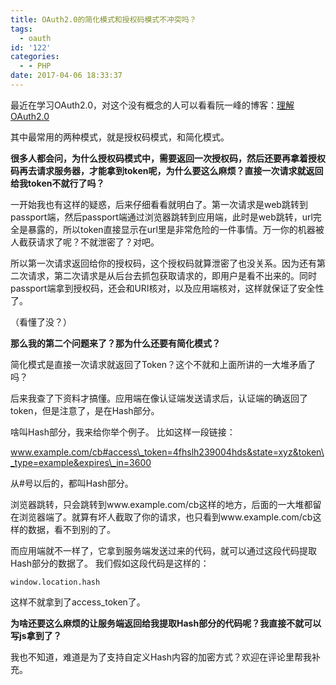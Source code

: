 ```yaml
---
title: OAuth2.0的简化模式和授权码模式不冲突吗？
tags:
  - oauth
id: '122'
categories:
  - - PHP
date: 2017-04-06 18:33:37
---
```

最近在学习OAuth2.0，对这个没有概念的人可以看看阮一峰的博客：[理解OAuth2.0](http://www.ruanyifeng.com/blog/2014/05/oauth_2_0.html) 

其中最常用的两种模式，就是授权码模式，和简化模式。 

**很多人都会问，为什么授权码模式中，需要返回一次授权码，然后还要再拿着授权码再去请求服务器，才能拿到token呢，为什么要这么麻烦？直接一次请求就返回给我token不就行了吗？** 

一开始我也有这样的疑惑，后来仔细看看就明白了。第一次请求是web跳转到passport端，然后passport端通过浏览器跳转到应用端，此时是web跳转，url完全是暴露的，所以token直接显示在url里是非常危险的一件事情。万一你的机器被人截获请求了呢？不就泄密了？对吧。 

所以第一次请求返回给你的授权码，这个授权码就算泄密了也没关系。因为还有第二次请求，第二次请求是从后台去抓包获取请求的，即用户是看不出来的。同时passport端拿到授权码，还会和URI核对，以及应用端核对，这样就保证了安全性了。 

（看懂了没？） 

**那么我的第二个问题来了？那为什么还要有简化模式？** 

简化模式是直接一次请求就返回了Token？这个不就和上面所讲的一大堆矛盾了吗？ 

后来我查了下资料才搞懂。应用端在像认证端发送请求后，认证端的确返回了token，但是注意了，是在Hash部分。 

啥叫Hash部分，我来给你举个例子。 比如这样一段链接：

www.example.com/cb#access\_token=4fhslh239004hds&state=xyz&token\_type=example&expires\_in=3600 

从#号以后的，都叫Hash部分。 

浏览器跳转，只会跳转到www.example.com/cb这样的地方，后面的一大堆都留在浏览器端了。就算有坏人截取了你的请求，也只看到www.example.com/cb这样的数据，看不到别的了。

而应用端就不一样了，它拿到服务端发送过来的代码，就可以通过这段代码提取Hash部分的数据了。 我们假如这段代码是这样的：

```
window.location.hash
```

这样不就拿到了access\_token了。 

**为啥还要这么麻烦的让服务端返回给我提取Hash部分的代码呢？我直接不就可以写js拿到了？**

我也不知道，难道是为了支持自定义Hash内容的加密方式？欢迎在评论里帮我补充。
